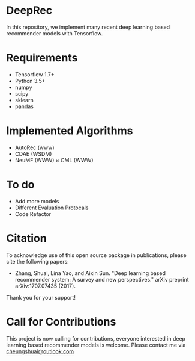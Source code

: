 # DeepRec
In this repository, we implement many recent deep learning based recommender models with Tensorflow.

# Requirements
* Tensorflow 1.7+
* Python 3.5+
* numpy
* scipy
* sklearn
* pandas

# Implemented Algorithms
* AutoRec (www)
* CDAE (WSDM)
* NeuMF (WWW)
× CML (WWW)

# To do
* Add more models
* Different Evaluation Protocals
* Code Refactor

# Citation

To acknowledge use of this open source package in publications, please cite the 
following papers:

* Zhang, Shuai, Lina Yao, and Aixin Sun. "Deep learning based recommender system: A survey and new perspectives." arXiv preprint arXiv:1707.07435 (2017).

Thank you for your support!


# Call for Contributions
This project is now calling for contributions, everyone interested in deep learning based recommender models is welcome. Please contact me via cheungshuai@outlook.com

